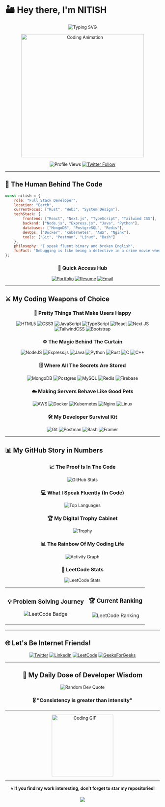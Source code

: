 # 🏜️ Hey there, I'm **NITISH**

<div align="center">
  
  ![Typing SVG](https://readme-typing-svg.herokuapp.com?font=Fira+Code&size=30&duration=3000&pause=1000&color=00D4FF&center=true&vCenter=true&width=600&lines=Full+Stack+Developer;MERN+Stack+Enthusiast;DevOps+Engineer;Rust+%26+Web3+Learner;Problem+Solver)
  
  <img src="https://i.pinimg.com/originals/6e/d5/d1/6ed5d17edc7859c15e4ba8b83186f3c6.gif" alt="Coding Animation" width="400" />
  
  ![Profile Views](https://komarev.com/ghpvc/?username=devlpr-nitish&label=Profile%20Views&color=00d4ff&style=for-the-badge)
  [![Twitter Follow](https://img.shields.io/twitter/follow/devlprnitish?logo=twitter&style=for-the-badge&color=1DA1F2)](https://x.com/devlprnitish)
  
</div>

---

## 🚀 The Human Behind The Code

```javascript
const nitish = {
    role: "Full Stack Developer",
    location: "Earth",
    currentFocus: ["Rust", "Web3", "System Design"],
    techStack: {
        frontend: ["React", "Next.js", "TypeScript", "Tailwind CSS"],
        backend: ["Node.js", "Express.js", "Java", "Python"],
        databases: ["MongoDB", "PostgreSQL", "Redis"],
        devOps: ["Docker", "Kubernetes", "AWS", "Nginx"],
        tools: ["Git", "Postman", "Linux", "Bash"]
    },
    philosophy: "I speak fluent binary and broken English",
    funFact: "Debugging is like being a detective in a crime movie where you're also the murderer 🕵️‍♂️"
};
```

<div align="center">

### 🎯 Quick Access Hub

[![Portfolio](https://img.shields.io/badge/Portfolio-FF5722?style=for-the-badge&logo=todoist&logoColor=white)](https://devlprnitish-one.vercel.app/)
[![Resume](https://img.shields.io/badge/Resume-4285F4?style=for-the-badge&logo=google-drive&logoColor=white)](https://drive.google.com/file/d/1A0RG78ppWEOz0q8x6E_AO7ZxocIs_Cer/view?usp=sharing)
[![Email](https://img.shields.io/badge/Email-D14836?style=for-the-badge&logo=gmail&logoColor=white)](mailto:devlprnitish@gmail.com)

</div>

---

## ⚔️ My Coding Weapons of Choice

<div align="center">

### 🎨 Pretty Things That Make Users Happy
![HTML5](https://img.shields.io/badge/html5-%23E34F26.svg?style=for-the-badge&logo=html5&logoColor=white)
![CSS3](https://img.shields.io/badge/css3-%231572B6.svg?style=for-the-badge&logo=css3&logoColor=white)
![JavaScript](https://img.shields.io/badge/javascript-%23323330.svg?style=for-the-badge&logo=javascript&logoColor=%23F7DF1E)
![TypeScript](https://img.shields.io/badge/typescript-%23007ACC.svg?style=for-the-badge&logo=typescript&logoColor=white)
![React](https://img.shields.io/badge/react-%2320232a.svg?style=for-the-badge&logo=react&logoColor=%2361DAFB)
![Next JS](https://img.shields.io/badge/Next-black?style=for-the-badge&logo=next.js&logoColor=white)
![TailwindCSS](https://img.shields.io/badge/tailwindcss-%2338B2AC.svg?style=for-the-badge&logo=tailwind-css&logoColor=white)
![Bootstrap](https://img.shields.io/badge/bootstrap-%23563D7C.svg?style=for-the-badge&logo=bootstrap&logoColor=white)

### ⚙️ The Magic Behind The Curtain
![NodeJS](https://img.shields.io/badge/node.js-6DA55F?style=for-the-badge&logo=node.js&logoColor=white)
![Express.js](https://img.shields.io/badge/express.js-%23404d59.svg?style=for-the-badge&logo=express&logoColor=%2361DAFB)
![Java](https://img.shields.io/badge/java-%23ED8B00.svg?style=for-the-badge&logo=java&logoColor=white)
![Python](https://img.shields.io/badge/python-3670A0?style=for-the-badge&logo=python&logoColor=ffdd54)
![Rust](https://img.shields.io/badge/rust-%23000000.svg?style=for-the-badge&logo=rust&logoColor=white)
![C](https://img.shields.io/badge/c-%2300599C.svg?style=for-the-badge&logo=c&logoColor=white)
![C++](https://img.shields.io/badge/c++-%2300599C.svg?style=for-the-badge&logo=c%2B%2B&logoColor=white)

### 🗄️ Where All The Secrets Are Stored
![MongoDB](https://img.shields.io/badge/MongoDB-%234ea94b.svg?style=for-the-badge&logo=mongodb&logoColor=white)
![Postgres](https://img.shields.io/badge/postgres-%23316192.svg?style=for-the-badge&logo=postgresql&logoColor=white)
![MySQL](https://img.shields.io/badge/mysql-%2300f.svg?style=for-the-badge&logo=mysql&logoColor=white)
![Redis](https://img.shields.io/badge/redis-%23DD0031.svg?style=for-the-badge&logo=redis&logoColor=white)
![Firebase](https://img.shields.io/badge/Firebase-039BE5?style=for-the-badge&logo=Firebase&logoColor=white)

### ☁️ Making Servers Behave Like Good Pets
![AWS](https://img.shields.io/badge/AWS-%23FF9900.svg?style=for-the-badge&logo=amazon-aws&logoColor=white)
![Docker](https://img.shields.io/badge/docker-%230db7ed.svg?style=for-the-badge&logo=docker&logoColor=white)
![Kubernetes](https://img.shields.io/badge/kubernetes-%23326ce5.svg?style=for-the-badge&logo=kubernetes&logoColor=white)
![Nginx](https://img.shields.io/badge/nginx-%23009639.svg?style=for-the-badge&logo=nginx&logoColor=white)
![Linux](https://img.shields.io/badge/Linux-FCC624?style=for-the-badge&logo=linux&logoColor=black)

### 🛠️ My Developer Survival Kit
![Git](https://img.shields.io/badge/git-%23F05033.svg?style=for-the-badge&logo=git&logoColor=white)
![Postman](https://img.shields.io/badge/Postman-FF6C37?style=for-the-badge&logo=postman&logoColor=white)
![Bash](https://img.shields.io/badge/bash-%23121011.svg?style=for-the-badge&logo=gnu-bash&logoColor=white)
![Framer](https://img.shields.io/badge/Framer-black?style=for-the-badge&logo=framer&logoColor=blue)

</div>

---


## 📊 My GitHub Story in Numbers

<div align="center">

### 📈 The Proof Is In The Code
![GitHub Stats](https://github-readme-stats.vercel.app/api?username=devlpr-nitish&show_icons=true&theme=tokyonight&hide_border=true&bg_color=0D1117)

### 💻 What I Speak Fluently (In Code)
![Top Languages](https://github-readme-stats.vercel.app/api/top-langs/?username=devlpr-nitish&layout=compact&theme=tokyonight&hide_border=true&bg_color=0D1117)

### 🏆 My Digital Trophy Cabinet
![Trophy](https://github-profile-trophy.vercel.app/?username=devlpr-nitish&theme=tokyonight&no-frame=true&row=1&column=6)

### 📊 The Rainbow Of My Coding Life
![Activity Graph](https://github-readme-activity-graph.vercel.app/graph?username=devlpr-nitish&bg_color=0d1117&color=00d4ff&line=00d4ff&point=ffffff&area=true&hide_border=true)

### 🧩 LeetCode Stats
<div align="center">
  
![LeetCode Stats](https://leetcode.card.workers.dev/devlprnitish?theme=dark&font=baloo&extension=null)

</div>

<table align="center">
<tr>
<td align="center">

### 💡 Problem Solving Journey
![LeetCode Badge](https://img.shields.io/badge/dynamic/json?style=for-the-badge&labelColor=black&color=%23ffa116&label=Solved&query=solvedOverTotal&url=https%3A%2F%2Fleetcode-badge.vercel.app%2Fapi%2Fusers%2Fdevlprnitish&logo=leetcode&logoColor=yellow)

</td>
<td align="center">

### 🏆 Current Ranking
![LeetCode Ranking](https://img.shields.io/badge/dynamic/json?style=for-the-badge&labelColor=black&color=%23ffa116&label=Ranking&query=ranking&url=https%3A%2F%2Fleetcode-badge.vercel.app%2Fapi%2Fusers%2Fdevlprnitish&logo=leetcode&logoColor=yellow)

</td>
</tr>
</table>

</div>

---

## 🌐 Let's Be Internet Friends!

<div align="center">

[![Twitter](https://img.shields.io/badge/Twitter-%231DA1F2.svg?style=for-the-badge&logo=Twitter&logoColor=white)](https://twitter.com/devlprnitish)
[![LinkedIn](https://img.shields.io/badge/linkedin-%230077B5.svg?style=for-the-badge&logo=linkedin&logoColor=white)](https://linkedin.com/in/devlpr-nitish)
[![LeetCode](https://img.shields.io/badge/LeetCode-000000?style=for-the-badge&logo=LeetCode&logoColor=#d16c06)](https://leetcode.com/devlprnitish)
[![GeeksForGeeks](https://img.shields.io/badge/GeeksforGeeks-gray?style=for-the-badge&logo=geeksforgeeks&logoColor=35914c)](https://auth.geeksforgeeks.org/user/devlprnitish)

</div>

---

<div align="center">

## 💭 My Daily Dose of Developer Wisdom

<img src="https://quotes-github-readme.vercel.app/api?type=horizontal&theme=tokyonight" alt="Random Dev Quote" />

### 🎖️ "Consistency is greater than intensity"

---

<img src="https://i.pinimg.com/originals/07/15/8f/07158ff0c3cf5ecb72ec6dd39241aeb0.gif" width="200" height="200" alt="Coding GIF" />

---

**⭐ If you find my work interesting, don't forget to star my repositories!**

</div>

<div align="center">
  <img src="https://capsule-render.vercel.app/api?type=waving&color=00d4ff&height=120&section=footer"/>
</div>

